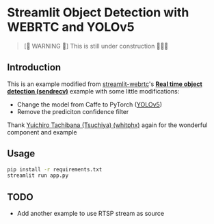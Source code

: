 # Streamlit Object Detection with WEBRTC and YOLOv5

> [🚧 WARNING 🚧] This is still under construction 👷‍♀️👷

## Introduction

This is an example modified from [streamlit-webrtc](https://github.com/whitphx/streamlit-webrtc)'s [**Real time object detection (sendrecv)**](https://github.com/whitphx/streamlit-webrtc/blob/master/app.py#L297) example with some little modifications:

* Change the model from Caffe to PyTorch ([YOLOv5](https://github.com/ultralytics/yolov5))
* Remove the prediciton confidence filter

Thank [Yuichiro Tachibana (Tsuchiya) (whitphx)](https://github.com/whitphx) again for the wonderful component and example

## Usage

```bash
pip install -r requirements.txt
streamlit run app.py
```

## TODO

* Add another example to use RTSP stream as source
